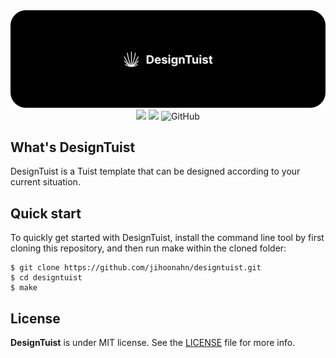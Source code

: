 <div align="center">
    <img src="assets/header.svg"></br>
    <img src="https://img.shields.io/badge/Swift-5.9-f05318.svg" />
    <img src="https://img.shields.io/badge/tuist-template-blue.svg" />
    <img alt="GitHub" src="https://img.shields.io/github/license/jihoonahn/designtuist">
</div>

## What's DesignTuist

DesignTuist is a Tuist template that can be designed according to your current situation.

## Quick start

To quickly get started with DesignTuist, install the command line tool by first cloning this repository, and then run make within the cloned folder:
```
$ git clone https://github.com/jihoonahn/designtuist.git
$ cd designtuist
$ make
```

## License
**DesignTuist** is under MIT license. See the [LICENSE](https://github.com/jihoonahn/designtuist/blob/main/LICENSE) file for more info.
